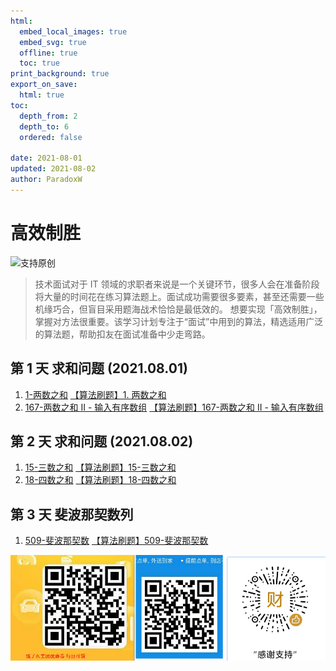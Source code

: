 ```yaml
---
html:
  embed_local_images: true
  embed_svg: true
  offline: true
  toc: true
print_background: true
export_on_save:
  html: true
toc:
  depth_from: 2
  depth_to: 6
  ordered: false

date: 2021-08-01
updated: 2021-08-02
author: ParadoxW
---
```


# 高效制胜

![支持原创](https://i.loli.net/2021/08/01/R5b9NnWQJPixuAF.png)

> 技术面试对于 IT 领域的求职者来说是一个关键环节，很多人会在准备阶段将大量的时间花在练习算法题上。面试成功需要很多要素，甚至还需要一些机缘巧合，但盲目采用题海战术恰恰是最低效的。
> 想要实现「高效制胜」，掌握对方法很重要。该学习计划专注于“面试”中用到的算法，精选适用广泛的算法题，帮助扣友在面试准备中少走弯路。

## 第 1 天 求和问题 (2021.08.01)

1. [1-两数之和](https://github.com/923132714/Leetcode/blob/main/%E9%A2%98%E5%BA%93/1-%E4%B8%A4%E6%95%B0%E4%B9%8B%E5%92%8C.md)
   [【算法刷题】1. 两数之和](https://blog.csdn.net/qq923132714/article/details/119297621)
2. [167-两数之和 II - 输入有序数组](https://github.com/923132714/Leetcode/blob/main/%E9%A2%98%E5%BA%93/167-%E4%B8%A4%E6%95%B0%E4%B9%8B%E5%92%8C%20II%20-%20%E8%BE%93%E5%85%A5%E6%9C%89%E5%BA%8F%E6%95%B0%E7%BB%84.md)
   [【算法刷题】167-两数之和 II - 输入有序数组](https://blog.csdn.net/qq923132714/article/details/119297903)

## 第 2 天 求和问题 (2021.08.02)

1. [15-三数之和](https://github.com/923132714/Leetcode/blob/main/题库/15-三数之和.md)
   [【算法刷题】15-三数之和](https://blog.csdn.net/qq923132714/article/details/119322569)
2. [18-四数之和](https://github.com/923132714/Leetcode/blob/main/题库/18-四数之和.md)
   [【算法刷题】18-四数之和](https://blog.csdn.net/qq923132714/article/details/119322951)

## 第 3 天 斐波那契数列

1. [509-斐波那契数](https://github.com/923132714/Leetcode/blob/main/题库/509-斐波那契数.md)
   [【算法刷题】509-斐波那契数](https://blog.csdn.net/qq923132714/article/details/119485355)

![支持原创](https://raw.githubusercontent.com/923132714/Leetcode/main/%E6%94%AF%E6%8C%81/%E6%89%93%E8%B5%8F.png)
